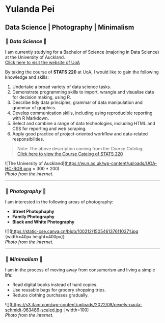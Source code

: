 # Yulanda Pei
## Data Science | Photography | Minimalism

### 🖤 _Data Science_ 🖤<br>
I am currently studying for a Bachelor of Science (majoring in Data Science) at the University of Auckland. <br>
[Click here to visit the website of UoA](https://www.auckland.ac.nz/en.html) <br>


By taking the course of  **STATS 220** at UoA, I would like to gain the following knowledge and skills:
1. Undertake a broad variety of data science tasks.
2. Demonstrate programming skills to import, wrangle and visualise data for decision making, using R. 
3. Describe tidy data principles, grammar of data manipulation and grammar of graphics.
4. Develop communication skills, including using reproducible reporting with R Markdown.
5. Select and combine a range of data technologies, including HTML and CSS for reporting and web scraping.
6. Apply good practice of project-oriented workflow and data-related responsibilities.
> Note: The above description coming from the _Course Catelog_. <br>
> [Click here to view the Course Catelog of STATS 220](https://courseoutline.auckland.ac.nz/dco/course/STATS/220/1233)<br>

![The University of Auckland](https://wun.ac.uk/wp-content/uploads/UOA-HC-RGB.png = 300 * 200) <br>
*Photo from the internet.*

-----------------------------------------------

### 🖤 _Photography_ 🖤 <br>
I am interested in the following areas of photography: <br>
- **Street Photophaphy**	 
- **Family Photography**	 
- **Black and White Photography**	

![](https://static-cse.canva.cn/blob/100212/1505461376110371.jpg  {width=40px height=400px}) <br>
*Photo from the internet.*


--------------------------------------------------

### 🖤 _Minimalism_ 🖤 <br>
I am in the process of moving away from consumerism and living a simple life: <br>
- Read digital books instead of hard copies.
- Use reusable bags for grocery shopping trips.
- Reduce clothing purchases gradually.

![](https://s3.ifanr.com/wp-content/uploads/2022/08/pexels-paula-schmidt-963486-scaled.jpg | width=100) <br>
*Photo from the internet.*
